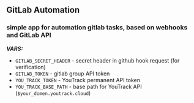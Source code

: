 ## GitLab Automation
### simple app for automation gitlab tasks, based on webhooks and GitLab API

***VARS:***

- `GITLAB_SECRET_HEADER` - secret header in github hook request (for verification)
- `GITLAB_TOKEN` - gitlab group API token
- `YOU_TRACK_TOKEN` - YouTrack permanent API token
- `YOU_TRACK_BASE_PATH` - base path for YouTrack API (`$your_domen.youtrack.cloud`)
